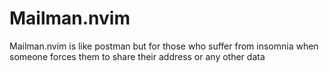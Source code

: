 # Mailman.nvim

Mailman.nvim is like postman but for those who suffer from insomnia when someone forces
them to share their address or any other data
